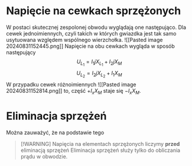 # Napięcie na cewkach sprzężonych
W postaci skutecznej zespolonej obwodu wyglądają one następująco.
Dla cewek jednoimiennych, czyli takich w których gwiazdka jest tak samo usytuowana względem wspólnego wierzchołka.
![[Pasted image 20240831152445.png]]
Napięcie na obu cewkach wygląda w sposób następujący
$$
U_{L_{1}} = I_{1} jX_{L_{1}} + I_{2} j X_{M} 
$$
$$
U_{L_{2}} =I_{2} j X_{L_{2}} + I_{1} X_{M}
$$
W przypadku cewek różnoimiennych 
![[Pasted image 20240831152814.png]]
to, część $+ I_{x}X_{M}$ staje się $-I_{x}X_{M}$.
# Eliminacja sprzężeń
Można zauważyć, że na podstawie tego 
 

> [!WARNING] Napięcia na elementach sprzężonych liczymy **przed** eliminacją sprzężeń
> Eliminacja sprzężeń służy tylko do obliczania prądu w obwodzie.


